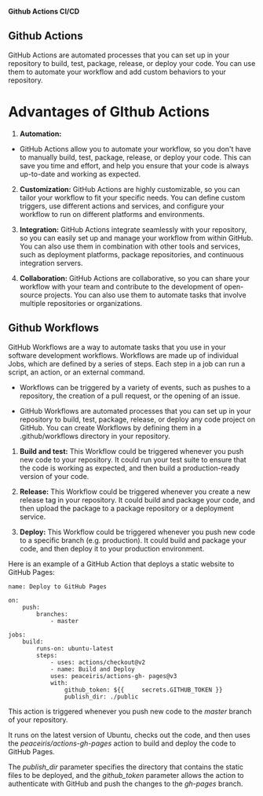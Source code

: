 **Github Actions CI/CD**

## Github Actions

GitHub Actions are automated processes that you can set up in your repository to build, test, package, release, or deploy your code. You can use them to automate your workflow and add custom behaviors to your repository.

# Advantages of GIthub Actions

1. **Automation:** 
 
- GitHub Actions allow you to automate your workflow, so you don't have to manually build, test, package, release, or deploy your code. This can save you time and effort, and help you ensure that your code is always up-to-date and working as expected.

2. **Customization:**
 GitHub Actions are highly customizable, so you can tailor your workflow to fit your specific needs. You can define custom triggers, use different actions and services, and configure your workflow to run on different platforms and environments.

3. **Integration:**
 GitHub Actions integrate seamlessly with your repository, so you can easily set up and manage your workflow from within GitHub. You can also use them in combination with other tools and services, such as deployment platforms, package repositories, and continuous integration servers.

4. **Collaboration:**
 GitHub Actions are collaborative, so you can share your workflow with your team and contribute to the development of open-source projects. You can also use them to automate tasks that involve multiple repositories or organizations.



## Github Workflows

GitHub Workflows are a way to automate tasks that you use in your software development workflows. Workflows are made up of individual Jobs, which are defined by a series of steps. Each step in a job can run a script, an action, or an external command. 

- Workflows can be triggered by a variety of events, such as pushes to a repository, the creation of a pull request, or the opening of an issue.

- GitHub Workflows are automated processes that you can set up in your repository to build, test, package, release, or deploy any code project on GitHub. You can create Workflows by defining them in a .github/workflows directory in your repository.

1. **Build and test:** This Workflow could be triggered whenever you push new code to your repository. It could run your test suite to ensure that the code is working as expected, and then build a production-ready version of your code.

2. **Release:** This Workflow could be triggered whenever you create a new release tag in your repository. It could build and package your code, and then upload the package to a package repository or a deployment service.

3. **Deploy:** This Workflow could be triggered whenever you push new code to a specific branch (e.g. production). It could build and package your code, and then deploy it to your production environment.

Here is an example of a GitHub Action that deploys a static website to GitHub Pages:

    name: Deploy to GitHub Pages

    on:
        push:
            branches:
                - master

    jobs:
        build:
            runs-on: ubuntu-latest
            steps:
                - uses: actions/checkout@v2
                - name: Build and Deploy
                uses: peaceiris/actions-gh- pages@v3
                with:
                    github_token: ${{     secrets.GITHUB_TOKEN }}
                    publish_dir: ./public

This action is triggered whenever you push new code to the *master* branch of your repository. 

It runs on the latest version of Ubuntu, checks out the code, and then uses the *peaceiris/actions-gh-pages* action to build and deploy the code to GitHub Pages.

The *publish_dir* parameter specifies the directory that contains the static files to be deployed, and the *github_token* parameter allows the action to authenticate with GitHub and push the changes to the *gh-pages* branch.






